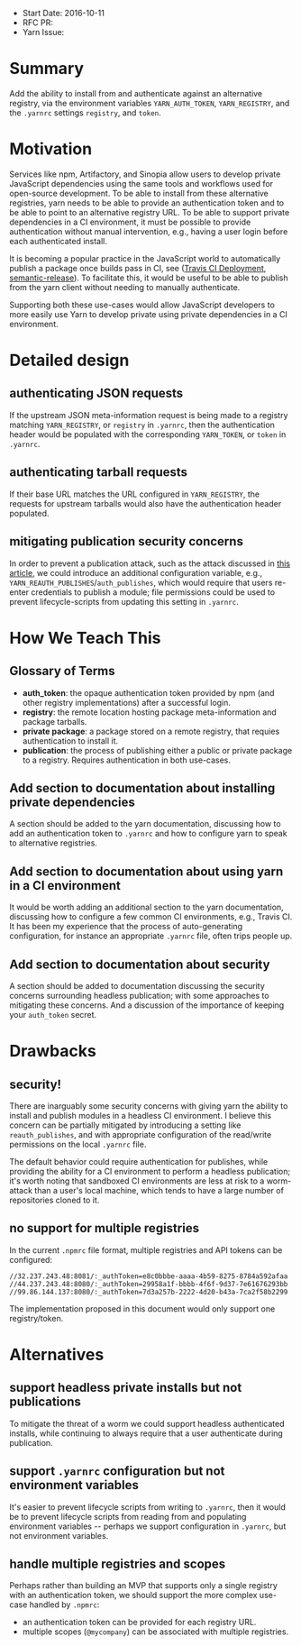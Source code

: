 - Start Date: 2016-10-11
- RFC PR:
- Yarn Issue:

# Summary

Add the ability to install from and authenticate against an alternative
registry, via the environment variables `YARN_AUTH_TOKEN`, `YARN_REGISTRY`,
and the `.yarnrc` settings `registry`, and `token`.

# Motivation

Services like npm, Artifactory, and Sinopia allow users to develop private
JavaScript dependencies using the same tools and workflows used for open-source development. To be able to install from these alternative registries, yarn needs to be able to provide an authentication token and to be able to point to an alternative
registry URL. To be able to support private dependencies in a CI environment, it must be possible to provide authentication without manual intervention, e.g., having a user login before each authenticated install.

It is becoming a popular practice in the JavaScript world to automatically publish
a package once builds pass in CI, see ([Travis CI Deployment](https://docs.travis-ci.com/user/deployment),
[semantic-release](https://github.com/semantic-release/semantic-release)).
To facilitate this, it would be useful to be able to publish from the yarn
client without needing to manually authenticate.

Supporting both these use-cases would allow JavaScript developers to more easily use Yarn to
develop private using private dependencies in a CI environment.

# Detailed design

## authenticating JSON requests

If the upstream JSON meta-information request is being made to a registry
matching `YARN_REGISTRY`, or `registry` in `.yarnrc`, then the
authentication header would be populated with the corresponding `YARN_TOKEN`, or `token` in `.yarnrc`.

## authenticating tarball requests

If their base URL matches the URL configured in `YARN_REGISTRY`, the requests for upstream tarballs would also have the authentication header populated.

## mitigating publication security concerns

In order to prevent a publication attack, such as the attack discussed in [this article](http://www.infoworld.com/article/3048526/security/nodejs-alert-google-engineer-finds-flaw-in-npm-scripts.html), we could introduce an additional configuration variable, e.g., `YARN_REAUTH_PUBLISHES`/`auth_publishes`, which would require that users re-enter credentials
to publish a module; file permissions could be used to prevent lifecycle-scripts
from updating this setting in `.yarnrc`.

# How We Teach This

## Glossary of Terms

* **auth_token**: the opaque authentication token provided by npm (and other registry
   implementations) after a successful login.
* **registry**: the remote location hosting package meta-information and package tarballs.
* **private package**: a package stored on a remote registry, that requies authentication
  to install it.
* **publication**: the process of publishing either a public or private package to a registry.
  Requires authentication in both use-cases.

## Add section to documentation about installing private dependencies

A section should be added to the yarn documentation, discussing how to add an
authentication token to `.yarnrc` and how to configure yarn to speak to
alternative registries.

## Add section to documentation about using yarn in a CI environment

It would be worth adding an additional section to the yarn documentation,
discussing how to configure a few common CI environments, e.g., Travis CI. It has
been my experience that the process of auto-generating configuration, for instance an
appropriate `.yarnrc` file, often trips people up.

## Add section to documentation about security

A section should be added to documentation discussing the security concerns surrounding
headless publication; with some approaches to mitigating these concerns. And a discussion
of the importance of keeping your `auth_token` secret.

# Drawbacks

## security!

There are inarguably some security concerns with giving yarn the ability to install
and publish modules in a headless CI environment. I believe this concern can be
partially mitigated by introducing a setting like `reauth_publishes`, and with
appropriate configuration of the read/write permissions on the local `.yarnrc` file.

The default behavior could require authentication for publishes, while providing
the ability for a CI environment to perform a headless publication; it's worth noting that sandboxed CI environments are less at risk to a worm-attack than a user's local
machine, which tends to have a large number of repositories cloned to it.

## no support for multiple registries

In the current `.npmrc` file format, multiple registries and API tokens can be configured:

```
//32.237.243.48:8081/:_authToken=e8c0bbbe-aaaa-4b59-8275-8784a592afaa
//44.237.243.48:8080/:_authToken=29958a1f-bbbb-4f6f-9d37-7e61676293bb
//99.86.144.137:8080/:_authToken=7d3a257b-2222-4d20-b43a-7ca2f58b2299
```

The implementation proposed in this document would only support one registry/token.

# Alternatives

## support headless private installs but not publications

To mitigate the threat of a worm we could support headless authenticated installs,
while continuing to always require that a user authenticate during publication.

## support `.yarnrc` configuration but not environment variables

It's easier to prevent lifecycle scripts from writing to `.yarnrc`, then it would be
to prevent lifecycle scripts from reading from and populating environment variables --
perhaps we support configuration in `.yarnrc`, but not environment variables.

## handle multiple registries and scopes

Perhaps rather than building an MVP that supports only a single registry with an
authentication token, we should support the more complex use-case handled by `.npmrc`:

* an authentication token can be provided for each registry URL.
* multiple scopes (`@mycompany`) can be associated with multiple registries.
